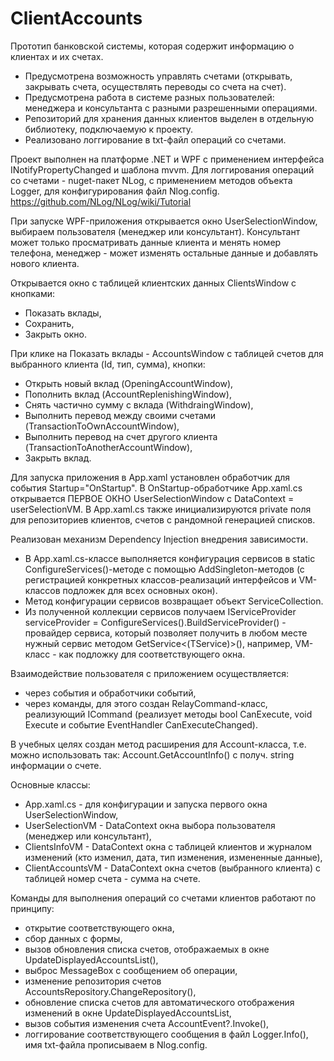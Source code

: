 # ClientAccounts

Прототип банковской системы, которая содержит информацию о клиентах и их счетах.
- Предусмотрена возможность управлять счетами (открывать, закрывать счета, осуществлять переводы со счета на счет). 
- Предусмотрена работа в системе разных пользователей: менеджера и консультанта с разными разрешенными операциями.
- Репозиторий для хранения данных клиентов выделен в отдельную библиотеку, подключаемую к проекту. 
- Реализовано логгирование в txt-файл операций со счетами. 

Проект выполнен на платформе .NET и WPF с применением интерфейса INotifyPropertyChanged и шаблона mvvm.
Для логгирования операций со счетами - nuget-пакет NLog, с применением методов объекта Logger, для конфигурирования файл Nlog.config.
https://github.com/NLog/NLog/wiki/Tutorial  


При запуске WPF-приложения открывается окно UserSelectionWindow, выбираем пользователя (менеджер или консультант). Консультант может только просматривать данные клиента и менять номер телефона, менеджер - может изменять остальные данные и добавлять нового клиента.

Открывается окно с таблицей клиентских данных ClientsWindow с кнопками:
- Показать вклады, 
- Сохранить,
- Закрыть окно.

При клике на Показать вклады - AccountsWindow с таблицей счетов для выбранного клиента (Id, тип, сумма), кнопки:
- Открыть новый вклад (OpeningAccountWindow),
- Пополнить вклад (AccountReplenishingWindow), 
- Снять частично сумму с вклада (WithdraingWindow),
- Выполнить перевод между своими счетами (TransactionToOwnAccountWindow),
- Выполнить перевод на счет другого клиента (TransactionToAnotherAccountWindow),
- Закрыть вклад.

Для запуска приложения в App.xaml установлен обработчик для события Startup="OnStartup".
В OnStartup-обработчике App.xaml.cs открывается ПЕРВОЕ ОКНО UserSelectionWindow с DataContext = userSelectionVM.
В App.xaml.cs также инициализируются private поля для репозиториев клиентов, счетов с рандомной генерацией списков.

Реализован механизм Dependency Injection внедрения зависимости.
- В App.xaml.cs-классе выполняется конфигурация сервисов в static ConfigureServices()-методе с помощью AddSingleton-методов (с регистрацией конкретных классов-реализаций интерфейсов и VM-классов подложек для всех основных окон). 
- Метод конфигурации сервисов возвращает объект ServiceCollection.
- Из полученной коллекции сервисов получаем IServiceProvider serviceProvider = ConfigureServices().BuildServiceProvider() - провайдер сервиса, который позволяет получить в любом месте нужный сервис методом GetService<(TService)>(), например, VM-класс - как подложку для соответствующего окна.

Взаимодействие пользователя с приложением осуществляется:
- через события и обработчики событий, 
- через команды, для этого создан RelayCommand-класс, реализующий ICommand (реализует методы bool CanExecute, void Execute и событие EventHandler CanExecuteChanged).

В учебных целях создан метод расширения для Account-класса, т.е. можно использовать так: 
Account.GetAccountInfo() с получ. string информации о счете.

Основные классы:
- App.xaml.cs - для конфигурации и запуска первого окна UserSelectionWindow,
- UserSelectionVM - DataContext окна выбора пользователя (менеджер или консультант),
- ClientsInfoVM - DataContext окна с таблицей клиентов и журналом изменений (кто изменил, дата, тип изменения, измененные данные),
- ClientAccountsVM - DataContext окна счетов (выбранного клиента) с таблицей номер счета - сумма на счете.

Команды для выполнения операций со счетами клиентов работают по принципу:
- открытие соответствующего окна, 
- сбор данных с формы, 
- вызов обновления списка счетов, отображаемых в окне UpdateDisplayedAccountsList(),
- выброс MessageBox с сообщением об операции, 
- изменение репозитория счетов AccountsRepository.ChangeRepository(),
- обновление списка счетов для автоматического отображения изменений в окне UpdateDisplayedAccountsList,
- вызов события изменения счета AccountEvent?.Invoke(),
- логгирование соответствующего сообщения в файл Logger.Info(), имя txt-файла прописываем в Nlog.config.